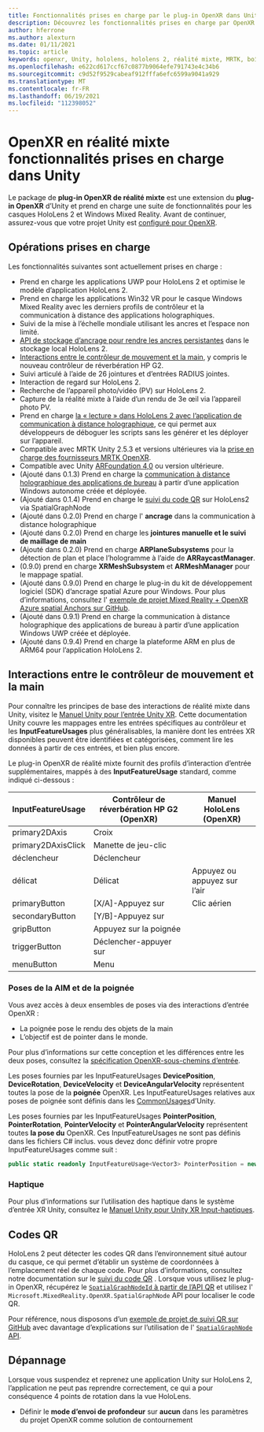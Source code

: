 ```yaml
---
title: Fonctionnalités prises en charge par le plug-in OpenXR dans Unity
description: Découvrez les fonctionnalités prises en charge par OpenXR pour le développement de réalité mixte dans Unity.
author: hferrone
ms.author: alexturn
ms.date: 01/11/2021
ms.topic: article
keywords: openxr, Unity, hololens, hololens 2, réalité mixte, MRTK, boîte à outils de réalité mixte, réalité augmentée, réalité virtuelle, casques de réalité mixte, apprentissage, didacticiel, prise en main
ms.openlocfilehash: e622cd617ccf67c0877b9064efe791743e4c34b6
ms.sourcegitcommit: c9d52f9529cabeaf912fffa6efc6599a9041a929
ms.translationtype: MT
ms.contentlocale: fr-FR
ms.lasthandoff: 06/19/2021
ms.locfileid: "112398052"
---
```

# <a name="mixed-reality-openxr-supported-features-in-unity"></a>OpenXR en réalité mixte fonctionnalités prises en charge dans Unity

Le package de **plug-in OpenXR de réalité mixte** est une extension du **plug-in OpenXR** d’Unity et prend en charge une suite de fonctionnalités pour les casques HoloLens 2 et Windows Mixed Reality. Avant de continuer, assurez-vous que votre projet Unity est [configuré pour OpenXR](openxr-getting-started.md).

## <a name="whats-supported"></a>Opérations prises en charge

Les fonctionnalités suivantes sont actuellement prises en charge :

* Prend en charge les applications UWP pour HoloLens 2 et optimise le modèle d’application HoloLens 2.
* Prend en charge les applications Win32 VR pour le casque Windows Mixed Reality avec les derniers profils de contrôleur et la communication à distance des applications holographiques.
* Suivi de la mise à l’échelle mondiale utilisant les ancres et l’espace non limité.
* [API de stockage d’ancrage pour rendre les ancres persistantes](spatial-anchors-in-unity.md) dans le stockage local HoloLens 2.
* [Interactions entre le contrôleur de mouvement et la main](#motion-controller-and-hand-interactions), y compris le nouveau contrôleur de réverbération HP G2.
* Suivi articulé à l’aide de 26 jointures et d’entrées RADIUS jointes.
* Interaction de regard sur HoloLens 2.
* Recherche de l’appareil photo/vidéo (PV) sur HoloLens 2.
* Capture de la réalité mixte à l’aide d’un rendu de 3e œil via l’appareil photo PV.
* Prend en charge [la « lecture » dans HoloLens 2 avec l’application de communication à distance holographique](unity-play-mode.md#holographic-remoting-in-unity-editor-play-mode), ce qui permet aux développeurs de déboguer les scripts sans les générer et les déployer sur l’appareil.
* Compatible avec MRTK Unity 2.5.3 et versions ultérieures via la [prise en charge des fournisseurs MRTK OpenXR](openxr-getting-started.md#using-mrtk-with-openxr-support).
* Compatible avec Unity [ARFoundation 4,0](https://docs.unity3d.com/Packages/com.unity.xr.arfoundation@4.1/manual/index.html) ou version ultérieure.
* (Ajouté dans 0.1.3) Prend en charge la [communication à distance holographique des applications de bureau](holographic-remoting-desktop.md) à partir d’une application Windows autonome créée et déployée.
* (Ajouté dans 0.1.4) Prend en charge le [suivi du code QR](#qr-codes) sur HoloLens2 via SpatialGraphNode
* (Ajouté dans 0.2.0) Prend en charge l' **ancrage** dans la communication à distance holographique
* (Ajouté dans 0.2.0) Prend en charge les **jointures manuelle et le suivi de maillage de main**
* (Ajouté dans 0.2.0) Prend en charge **ARPlaneSubsystems** pour la détection de plan et place l’hologramme à l’aide de **ARRaycastManager**.
* (0.9.0) prend en charge **XRMeshSubsystem** et **ARMeshManager** pour le mappage spatial.
* (Ajouté dans 0.9.0) Prend en charge le plug-in du kit de développement logiciel (SDK) d’ancrage spatial Azure pour Windows. Pour plus d’informations, consultez l' [exemple de projet Mixed Reality + OpenXR Azure spatial Anchors sur GitHub](https://github.com/microsoft/OpenXR-Unity-MixedReality-Samples/tree/main/AzureSpatialAnchorsSample).
* (Ajouté dans 0.9.1) Prend en charge la communication à distance holographique des applications de bureau à partir d’une application Windows UWP créée et déployée.
* (Ajouté dans 0.9.4) Prend en charge la plateforme ARM en plus de ARM64 pour l’application HoloLens 2.

## <a name="motion-controller-and-hand-interactions"></a>Interactions entre le contrôleur de mouvement et la main

Pour connaître les principes de base des interactions de réalité mixte dans Unity, visitez le [Manuel Unity pour l’entrée Unity XR](https://docs.unity3d.com/2020.2/Documentation/Manual/xr_input.html). Cette documentation Unity couvre les mappages entre les entrées spécifiques au contrôleur et les **InputFeatureUsages** plus généralisables, la manière dont les entrées XR disponibles peuvent être identifiées et catégorisées, comment lire les données à partir de ces entrées, et bien plus encore.

Le plug-in OpenXR de réalité mixte fournit des profils d’interaction d’entrée supplémentaires, mappés à des **InputFeatureUsage** standard, comme indiqué ci-dessous :

| InputFeatureUsage | Contrôleur de réverbération HP G2 (OpenXR) | Manuel HoloLens (OpenXR) |
| ---- | ---- | ---- |
| primary2DAxis | Croix | |
| primary2DAxisClick | Manette de jeu-clic | |
| déclencheur | Déclencheur  | |
| délicat | Délicat | Appuyez ou appuyez sur l’air |
| primaryButton | [X/A]-Appuyez sur | Clic aérien |
| secondaryButton | [Y/B]-Appuyez sur | |
| gripButton | Appuyez sur la poignée | |
| triggerButton | Déclencher-appuyer sur | |
| menuButton | Menu | |

### <a name="aim-and-grip-poses"></a>Poses de la AIM et de la poignée

Vous avez accès à deux ensembles de poses via des interactions d’entrée OpenXR :

* La poignée pose le rendu des objets de la main
* L’objectif est de pointer dans le monde.

Pour plus d’informations sur cette conception et les différences entre les deux poses, consultez la [spécification OpenXR-sous-chemins d’entrée](https://www.khronos.org/registry/OpenXR/specs/1.0/html/xrspec.html#semantic-path-input).

Les poses fournies par les InputFeatureUsages **DevicePosition**, **DeviceRotation**, **DeviceVelocity** et **DeviceAngularVelocity** représentent toutes la pose de la **poignée** OpenXR. Les InputFeatureUsages relatives aux poses de poignée sont définis dans les [CommonUsages](https://docs.unity3d.com/2020.2/Documentation/ScriptReference/XR.CommonUsages.html)d’Unity.

Les poses fournies par les InputFeatureUsages **PointerPosition**, **PointerRotation**, **PointerVelocity** et **PointerAngularVelocity** représentent toutes **la pose du** OpenXR. Ces InputFeatureUsages ne sont pas définis dans les fichiers C# inclus. vous devez donc définir votre propre InputFeatureUsages comme suit :

``` cs
public static readonly InputFeatureUsage<Vector3> PointerPosition = new InputFeatureUsage<Vector3>("PointerPosition");
```

### <a name="haptics"></a>Haptique

Pour plus d’informations sur l’utilisation des haptique dans le système d’entrée XR Unity, consultez le [Manuel Unity pour Unity XR Input-haptiques](https://docs.unity3d.com/2020.2/Documentation/Manual/xr_input.html#Haptics).

## <a name="qr-codes"></a>Codes QR

HoloLens 2 peut détecter les codes QR dans l’environnement situé autour du casque, ce qui permet d’établir un système de coordonnées à l’emplacement réel de chaque code. Pour plus d’informations, consultez notre documentation sur le [suivi du code QR](../platform-capabilities-and-apis/qr-code-tracking.md) .  Lorsque vous utilisez le plug-in OpenXR, récupérez le [ `SpatialGraphNodeId` à partir de l’API QR](../platform-capabilities-and-apis/qr-code-tracking.md#qr-api-reference) et utilisez l' `Microsoft.MixedReality.OpenXR.SpatialGraphNode` API pour localiser le code QR.

Pour référence, nous disposons d’un [exemple de projet de suivi QR sur GitHub](https://github.com/yl-msft/QRTracking) avec davantage d’explications sur l’utilisation de l' [ `SpatialGraphNode` API](https://github.com/yl-msft/QRTracking/blob/main/SampleQRCodes/Assets/Scripts/SpatialGraphNodeTracker.cs).

## <a name="troubleshooting"></a>Dépannage

Lorsque vous suspendez et reprenez une application Unity sur HoloLens 2, l’application ne peut pas reprendre correctement, ce qui a pour conséquence 4 points de rotation dans la vue HoloLens.

* Définir le **mode d’envoi de profondeur** sur **aucun** dans les paramètres du projet OpenXR comme solution de contournement
